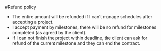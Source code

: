 #Refund policy

- The entire amount will be refunded if I can’t manage schedules after accepting a project.
- I accept payment by milestones, there will be no refund for milestones completed (as agreed by the client).
- If I can not finish the project within deadline, the client can ask for refund of the current milestone and they can end the contract.
